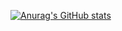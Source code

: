 [![Anurag's GitHub stats](https://github-readme-stats.vercel.app/api?username=Charlie-Ping)](https://github.com/anuraghazra/github-readme-stats)
